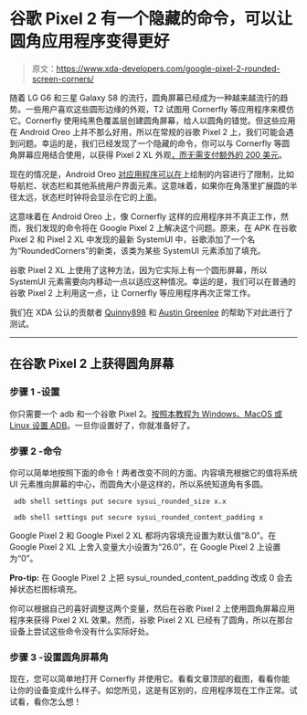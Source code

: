 # 谷歌 Pixel 2 有一个隐藏的命令，可以让圆角应用程序变得更好

> 原文：<https://www.xda-developers.com/google-pixel-2-rounded-screen-corners/>

随着 LG G6 和三星 Galaxy S8 的流行，圆角屏幕已经成为一种越来越流行的趋势。一些用户喜欢这些圆形边缘的外观，T2 试图用 Cornerfly 等应用程序来模仿它。Cornerfly 使用纯黑色覆盖层创建圆角屏幕，给人以圆角的错觉。但这些应用在 Android Oreo 上并不那么好用，所以在常规的谷歌 Pixel 2 上，我们可能会遇到问题。幸运的是，我们已经发现了一个隐藏的命令，你可以与 Cornerfly 等圆角屏幕应用结合使用，以获得 Pixel 2 XL 外观[，而无需支付额外的 200 美元](https://www.xda-developers.com/google-pixel-2-xl-announced-price/)。

现在的情况是，Android Oreo [对应用程序可以在](https://www.xda-developers.com/android-o-is-breaking-apps-that-overlay-on-top-of-the-status-bar/)上绘制的内容进行了限制，比如导航栏、状态栏和其他系统用户界面元素。这意味着，如果你在角落里扩展圆的半径太远，状态栏时钟将会显示在它的上面。

这意味着在 Android Oreo 上，像 Cornerfly 这样的应用程序并不真正工作，然而，我们发现的命令将在 Google Pixel 2 上解决这个问题。原来，在 APK 在谷歌 Pixel 2 和 Pixel 2 XL 中发现的最新 SystemUI 中，谷歌添加了一个名为“RoundedCorners”的新类，该类为某些 SystemUI 元素添加了填充。

谷歌 Pixel 2 XL 上使用了这种方法，因为它实际上有一个圆形屏幕，所以 SystemUI 元素需要向内移动一点以适应这种情况。幸运的是，我们可以在普通的谷歌 Pixel 2 上利用这一点，让 Cornerfly 等应用程序再次正常工作。

我们在 XDA 公认的贡献者 [Quinny898](https://forum.xda-developers.com/member.php?u=3563640) 和 [Austin Greenlee](https://twitter.com/asoep456) 的帮助下对此进行了测试。

* * *

## 在谷歌 Pixel 2 上获得圆角屏幕

### 步骤 1 -设置

你只需要一个 adb 和一个谷歌 Pixel 2。[按照本教程为 Windows、MacOS 或 Linux 设置 ADB](https://www.xda-developers.com/install-adb-windows-macos-linux/)。一旦你设置好了，你就准备好了。

### 步骤 2 -命令

你可以简单地按照下面的命令！两者改变不同的方面。内容填充根据它的值将系统 UI 元素推向屏幕的中心，而圆角大小是这样的，所以系统知道角有多圆。

```
 adb shell settings put secure sysui_rounded_size x.x 
```

```
 adb shell settings put secure sysui_rounded_content_padding x 
```

Google Pixel 2 和 Google Pixel 2 XL 都将内容填充设置为默认值“8.0”。在 Google Pixel 2 XL 上舍入变量大小设置为“26.0”，在 Google Pixel 2 上设置为“0”。

**Pro-tip:** 在 Google Pixel 2 上把 sysui_rounded_content_padding 改成 0 会去掉状态栏图标填充。

你可以根据自己的喜好调整这两个变量，然后在谷歌 Pixel 2 上使用圆角屏幕应用程序来获得 Pixel 2 XL 效果。然而，谷歌 Pixel 2 XL 已经有了圆角，所以在那台设备上尝试这些命令没有什么实际好处。

### 步骤 3 -设置圆角屏幕角

现在，您可以简单地打开 Cornerfly 并使用它。看看文章顶部的截图，看看你能让你的设备变成什么样子。如您所见，这是有区别的，应用程序现在工作正常。试试看，看你怎么想！